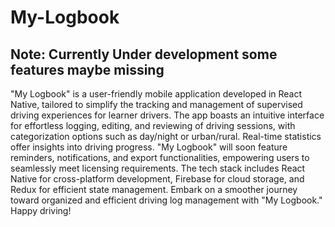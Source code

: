 # My-Logbook 
## Note: Currently Under development some features maybe missing
"My Logbook" is a user-friendly mobile application developed in React Native, tailored to simplify the tracking and management of supervised driving experiences for learner drivers. The app boasts an intuitive interface for effortless logging, editing, and reviewing of driving sessions, with categorization options such as day/night or urban/rural. Real-time statistics offer insights into driving progress. "My Logbook" will soon feature reminders, notifications, and export functionalities, empowering users to seamlessly meet licensing requirements. The tech stack includes React Native for cross-platform development, Firebase for cloud storage, and Redux for efficient state management. Embark on a smoother journey toward organized and efficient driving log management with "My Logbook." Happy driving!
